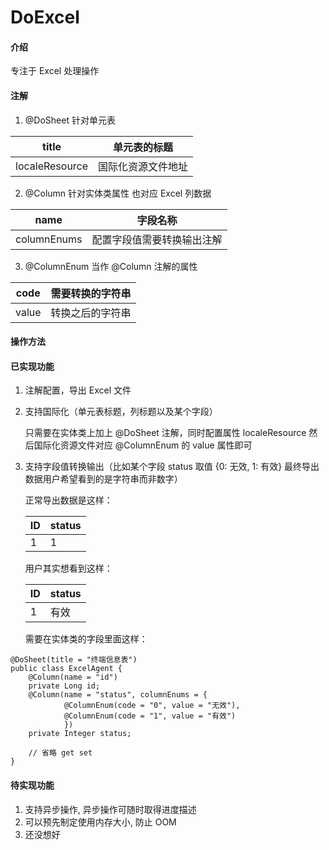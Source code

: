 # DoExcel

#### 介绍
专注于 Excel 处理操作

#### 注解
1. @DoSheet 针对单元表

| title | 单元表的标题 |
| ----- | ---------- |
| localeResource | 国际化资源文件地址 |

2. @Column 针对实体类属性 也对应 Excel 列数据

| name        | 字段名称                   |
| ----------- | -------------------------- |
| columnEnums | 配置字段值需要转换输出注解 |

3. @ColumnEnum 当作 @Column 注解的属性 

| code        | 需要转换的字符串           |
| ----------- | -------------------------- |
| value       | 转换之后的字符串            |


#### 操作方法

#### 已实现功能
1. 注解配置，导出 Excel 文件

2. 支持国际化（单元表标题，列标题以及某个字段）

    只需要在实体类上加上 @DoSheet 注解，同时配置属性 localeResource
    然后国际化资源文件对应 @ColumnEnum 的 value 属性即可

3. 支持字段值转换输出（比如某个字段 status 取值 {0: 无效, 1: 有效} 最终导出数据用户希望看到的是字符串而非数字）

    正常导出数据是这样：

    | ID  | status |
    | --- | ------ |
    | 1   | 1   |

    用户其实想看到这样：

    | ID  | status |
    | --- | ------ |
    | 1   | 有效   |

    需要在实体类的字段里面这样：

```
@DoSheet(title = "终端信息表")
public class ExcelAgent {
    @Column(name = "id")
    private Long id;
    @Column(name = "status", columnEnums = {
            @ColumnEnum(code = "0", value = "无效"),
            @ColumnEnum(code = "1", value = "有效")
            })
    private Integer status;

    // 省略 get set
}

```


#### 待实现功能
1. 支持异步操作, 异步操作可随时取得进度描述
2. 可以预先制定使用内存大小, 防止 OOM
3. 还没想好